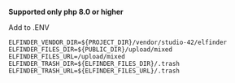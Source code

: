 **Supported only php 8.0 or higher**

Add to .ENV
```
ELFINDER_VENDOR_DIR=${PROJECT_DIR}/vendor/studio-42/elfinder
ELFINDER_FILES_DIR=${PUBLIC_DIR}/upload/mixed
ELFINDER_FILES_URL=/upload/mixed
ELFINDER_TRASH_DIR=${ELFINDER_FILES_DIR}/.trash
ELFINDER_TRASH_URL=${ELFINDER_FILES_URL}/.trash
```
